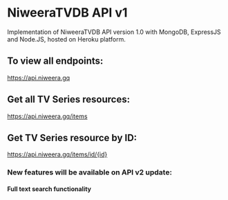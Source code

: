 # NiweeraTVDB API v1

Implementation of NiweeraTVDB API version 1.0 with MongoDB, ExpressJS and Node.JS, hosted on Heroku platform.

## To view all endpoints:

https://api.niweera.gq

## Get all TV Series resources:

https://api.niweera.gq/items

## Get TV Series resource by ID:

https://api.niweera.gq/items/id/{id}

### New features will be available on API v2 update:

#### Full text search functionality

